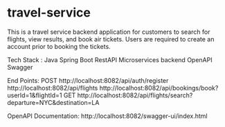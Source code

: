# travel-service

This is a travel service backend application for customers to search for 
flights, view results, and book air tickets.
Users are required to create an account prior to booking the tickets.

Tech Stack :
Java Spring Boot RestAPI Microservices backend 
OpenAPI Swagger

End Points:
POST
http://localhost:8082/api/auth/register
http://localhost:8082/api/flights
http://localhost:8082/api/bookings/book?userId=1&flightId=1
GET
http://localhost:8082/api/flights/search?departure=NYC&destination=LA

OpenAPI Documentation:
http://localhost:8082/swagger-ui/index.html








